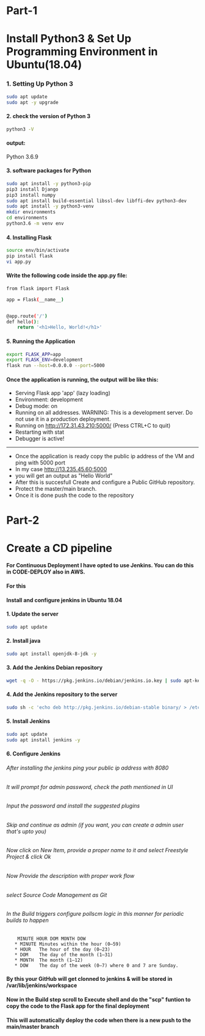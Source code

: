 # Part-1
# Install Python3 & Set Up Programming Environment in Ubuntu(18.04)
### 1. Setting Up Python 3
```sh
sudo apt update
sudo apt -y upgrade
```
#### 2. check the version of Python 3
```sh
python3 -V
```
  #### output: 
  Python 3.6.9
#### 3. software packages for Python
```sh
sudo apt install -y python3-pip
pip3 install Django
pip3 install numpy
sudo apt install build-essential libssl-dev libffi-dev python3-dev
sudo apt install -y python3-venv
mkdir environments
cd environments
python3.6 -m venv env
```
#### 4. Installing Flask
```sh
source env/bin/activate
pip install flask
vi app.py
```
#### Write the following code inside the app.py file:
```sh
from flask import Flask

app = Flask(__name__)


@app.route('/')
def hello():
    return '<h1>Hello, World!</h1>'
```
#### 5. Running the Application
```sh
export FLASK_APP=app
export FLASK_ENV=development
flask run --host=0.0.0.0 --port=5000
```
#### Once the application is running, the output will be like this:
 * Serving Flask app 'app' (lazy loading)
 * Environment: development
 * Debug mode: on
 * Running on all addresses.
   WARNING: This is a development server. Do not use it in a production deployment.
 * Running on http://172.31.43.210:5000/ (Press CTRL+C to quit)
 * Restarting with stat
 * Debugger is active!
---------------------------------------------------------------------------------------------------------------------------------------
  - Once the application is ready copy the public ip address of the VM and ping with 5000 port
  - In my case http://13.235.45.60:5000
  - you will get an output as "Hello World"
  - After this is succesfull Create and configure a Public GitHub repository.
  - Protect the master/main branch. 
  - Once it is done push the code to the repository

# Part-2
# Create a CD pipeline
#### For Continuous Deployment I have opted to use Jenkins. You can do this in CODE-DEPLOY also in AWS. 
#### For this 
#### Install and configure jenkins in Ubuntu 18.04
#### 1. Update the server
```sh
sudo apt update
```
#### 2. Install java
```sh
sudo apt install openjdk-8-jdk -y
```
#### 3. Add the Jenkins Debian repository
```sh
wget -q -O - https://pkg.jenkins.io/debian/jenkins.io.key | sudo apt-key add -
```
#### 4. Add the Jenkins repository to the server
```sh
sudo sh -c 'echo deb http://pkg.jenkins.io/debian-stable binary/ > /etc/apt/sources.list.d/jenkins.list'
```
#### 5. Install Jenkins
```sh
sudo apt update
sudo apt install jenkins -y
```
#### 6. Configure Jenkins
###### After installing the jenkins ping your public ip address with 8080
###### It will prompt for admin password, check the path mentioned in UI 
###### Input the password and install the suggested plugins
###### Skip and continue as admin (if you want, you can create a admin user that's upto you)
###### Now click on New Item, provide a proper name to it and select Freestyle Project & click Ok
###### Now Provide the description with proper work flow
###### select Source Code Management as Git
###### In the Build triggers configure pollscm logic in this manner for periodic builds to happen
        MINUTE HOUR DOM MONTH DOW
       * MINUTE	Minutes within the hour (0–59)
       * HOUR	The hour of the day (0–23)
       * DOM	The day of the month (1–31)
       * MONTH	The month (1–12)
       * DOW	The day of the week (0–7) where 0 and 7 are Sunday.
#### By this your GitHub will get clonned to jenkins & will be stored in /var/lib/jenkins/workspace
#### Now in the Build step scroll to Execute shell and do the "scp" funtion to copy the code to the Flask app for the final deployment
#### This will automatically deploy the code when there is a new push to the main/master branch



    
